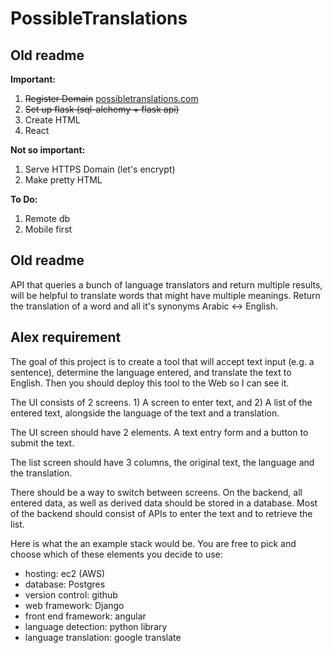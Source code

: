 # PossibleTranslations

## Old readme
**Important:**
1. ~~Register Domain~~ [possibletranslations.com](possibletranslations.com)
2. ~~Set up flask (sql-alchemy + flask api)~~
3. Create HTML
4. React

**Not so important:**
1. Serve HTTPS Domain (let's encrypt)
2. Make pretty HTML

**To Do:**
1. Remote db
2. Mobile first

## Old readme
API that queries a bunch of language translators and return multiple results, will be helpful to translate words that might have multiple meanings.
Return the translation of a word and all it's synonyms Arabic &lt;-> English.

## Alex requirement
The goal of this project is to create a tool that will accept text input (e.g. a sentence), determine the language entered, and translate the text to English. Then you should deploy this tool to the Web so I can see it.

The UI consists of 2 screens. 1) A screen to enter text, and 2) A list of the entered text, alongside the language of the text and a translation.

The UI screen should have 2 elements. A text entry form and a button to submit the text.

The list screen should have 3 columns, the original text, the language and the translation.

There should be a way to switch between screens.
On the backend, all entered data, as well as derived data should be stored in a database. Most of the backend should consist of APIs to enter the text and to retrieve the list.

Here is what the an example stack would be. You are free to pick and choose which of these elements you decide to use:

* hosting: ec2 (AWS)
* database: Postgres
* version control: github
* web framework: Django
* front end framework: angular
* language detection: python library
* language translation: google translate
